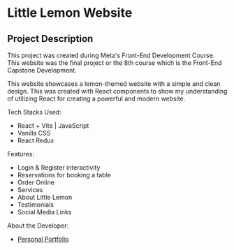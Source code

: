 # Little Lemon Website

## Project Description

This project was created during Meta's Front-End Development Course. This website was the final project or the 8th course which is the Front-End Capstone Development.

This website showcases a lemon-themed website with a simple and clean design. This was created with React components to show my understanding of utilizing React for creating a powerful and modern website.

Tech Stacks Used:
- React + Vite | JavaScript
- Vanilla CSS
- React Redux

Features:
- Login & Register interactivity
- Reservations for booking a table
- Order Online
- Services
- About Little Lemon
- Testimonials
- Social Media Links

About the Developer:
- [Personal Portfolio](https://giomjds-portfolio.vercel.app)